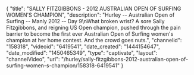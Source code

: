 {
    "title": "SALLY FITZGIBBONS - 2012 AUSTRALIAN OPEN OF SURFING WOMEN'S CHAMPION",
    "description": "Hurley -- Australian Open of Surfing -- Manly 2012 -- Day 9\nWhat broken wrist? A sore Sally Fitzgibbons, and reigning US Open champion, pushed through the pain barrier to become the first ever Australian Open of Surfing women's champion at her home contest. And the crowd goes nuts.",
    "channelid": "158318",
    "videoid": "6419541",
    "date_created": "1444154647",
    "date_modified": "1450465349",
    "type": "captivate",
    "layout": "channelVideo",
    "url": "\/hurley\/sally-fitzgibbons-2012-australian-open-of-surfing-women-s-champion\/158318-6419541"
}